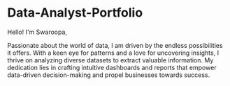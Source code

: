 # Data-Analyst-Portfolio

Hello! I'm Swaroopa,

Passionate about the world of data, I am driven by the endless possibilities it offers. With a keen eye for patterns and a love for uncovering insights, I thrive on analyzing diverse datasets to extract valuable information. My dedication lies in crafting intuitive dashboards and reports that empower data-driven decision-making and propel businesses towards success.

